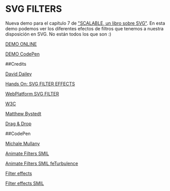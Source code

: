 SVG FILTERS
============


Nueva demo para el capítulo 7 de ["SCALABLE, un libro sobre SVG"](https://leanpub.com/scalable/). En esta demo podemos ver los diferentes efectos de filtros que tenemos a nuestra disposición en SVG. No están todos los que son :)

[DEMO ONLINE](http://jorgeatgu.github.io/svg-filters/)

[DEMO CodePen](http://codepen.io/jorgeatgu/full/wBRmBZ/)

##Credits

[David Dailey ](http://srufaculty.sru.edu/david.dailey/svg/#Filters)

[Hands On: SVG FILTER EFFECTS](http://ie.microsoft.com/testdrive/Graphics/hands-on-css3/hands-on_svg-filter-effects.htm)

[WebPlatform SVG FILTER](http://docs.webplatform.org/wiki/svg/tutorials/smarter_svg_filters)

[W3C](http://www.w3.org/TR/SVG/filters.html)

[Matthew Bystedt](http://apike.ca/prog_svg_filters.html)

[Drag & Drop](https://github.com/remy/html5demos)

##CodePen

[Michale Mullany](http://codepen.io/mullany/)

[Animate Filters SMIL](http://codepen.io/jorgeatgu/pen/Ayevf)

[Animate Filters SMIL feTurbulence](http://codepen.io/jorgeatgu/pen/npsAq)

[Filter effects](http://codepen.io/jorgeatgu/pen/pJCqc)

[Filter effects SMIL](http://codepen.io/jorgeatgu/pen/jyibl)